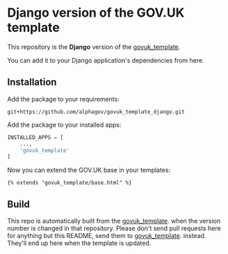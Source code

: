 # Django version of the GOV.UK template

This repository is the **Django** version of the [govuk_template](https://github.com/alphagov/govuk_template).

You can add it to your Django application's dependencies from here.

## Installation

Add the package to your requirements:
```
git+https://github.com/alphagov/govuk_template_django.git
```

Add the package to your installed apps:
```python
INSTALLED_APPS = [
	...,
	'govuk_template'
]
```

Now you can extend the GOV.UK base in your templates:
```django
{% extends "govuk_template/base.html" %}
```

## Build

This repo is automatically built from the [govuk_template](https://github.com/alphagov/govuk_template). when the version number is changed in that repository. Please don't send pull requests here for anything but this README, send them to [govuk_template](https://github.com/alphagov/govuk_template). instead. They'll end up here when the template is updated.

